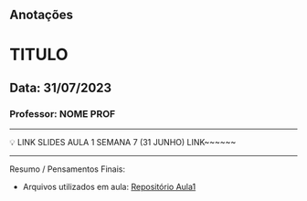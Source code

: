 ## Anotações

# TITULO

## Data: 31/07/2023

### Professor: NOME PROF

---

💡 LINK SLIDES AULA 1 SEMANA 7 (31 JUNHO)
LINK~~~~~~

---

Resumo / Pensamentos Finais:

- Arquivos utilizados em aula: [Repositório Aula1](https://github.com/vdr3w/aulasdevinhouse/tree/main/semana7/aula1)
